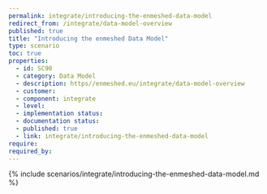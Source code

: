 ```yaml
---
permalink: integrate/introducing-the-enmeshed-data-model
redirect_from: /integrate/data-model-overview
published: true
title: "Introducing the enmeshed Data Model"
type: scenario
toc: true
properties:
  - id: SC90
  - category: Data Model
  - description: https//enmeshed.eu/integrate/data-model-overview
  - customer:
  - component: integrate
  - level:
  - implementation status:
  - documentation status:
  - published: true
  - link: integrate/introducing-the-enmeshed-data-model
require:
required_by:
---
```


{% include scenarios/integrate/introducing-the-enmeshed-data-model.md %}
